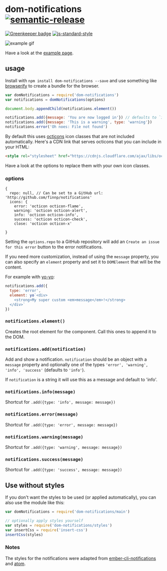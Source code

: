 # dom-notifications [![semantic-release](https://img.shields.io/badge/%20%20%F0%9F%93%A6%F0%9F%9A%80-semantic--release-e10079.svg)](https://github.com/semantic-release/semantic-release)

[![Greenkeeper badge](https://badges.greenkeeper.io/finnp/dom-notifications.svg)](https://greenkeeper.io/)
[![js-standard-style](https://cdn.rawgit.com/feross/standard/master/badge.svg)](https://github.com/feross/standard)

![example gif](http://i.giphy.com/l41YBkA7AKgVXXwjK.gif)

Have a look at the [example page](http://www.finnpauls.de/dom-notifications/).

## usage

Install with `npm install dom-notifications --save` and use something like
[browserify](http://browserify.org/) to create a bundle for the browser.

```js
var domNotifications = require('dom-notifications')
var notifications = domNotifications(options)

document.body.appendChild(notifications.element())

notifications.add({message: 'You are now logged in'}) // defaults to `info`
notifications.add({message: 'This is a warning', type: 'warning'})
notifications.error('Oh noes: File not found')
```

By default this uses [octicons](https://octicons.github.com/) icon classes
that are not included automatically. Here's a CDN link that serves octicons that
you can include in your HTML:
```html
<style rel="stylesheet" href="https://cdnjs.cloudflare.com/ajax/libs/octicons/3.5.0/octicons.min.css">
```
Have a look at the options to replace them with your own icon classes.

### options
```
{
  repo: null, // Can be set to a GitHub url: 'http://github.com/finnp/notifications'
  icons: {
    error: 'octicon octicon-flame',
    warning: 'octicon octicon-alert',
    info: 'octicon octicon-info',
    success: 'octicon octicon-check',
    close: 'octicon octicon-x'

}
```

Setting the `options.repo` to a GitHub repository will add an `Create an issue for this error`
button to the error notifications.

If you need more customization, instead of using the `message` property, you
can also specify an `element` property and set it to `DOMElement` that will be the content.

For example with [yo-yo](https://github.com/maxogden/yo-yo):
```js
notifications.add({
  type: 'error',
  element: yo`<div>
    <strong>My super custom <em>message</em>!</strong>
  </div>`
})
```


### `notifications.element()`

Creates the root element for the component. Call this ones to append it to
the DOM.

### `notifications.add(notification)`

Add and show a notification. `notification` should be an object with a `message`
property and optionally one of the types `'error', 'warning', 'info', 'success'`
(defaults to `'info'`).

If `notification` is a string it will use this as a message and default to 'info'.

### `notifications.info(message)`
Shortcut for `.add({type: 'info', message: message})`

### `notifications.error(message)`
Shortcut for `.add({type: 'error', message: message})`

### `notifications.warning(message)`
Shortcut for `.add({type: 'warning', message: message})`

### `notifications.success(message)`
Shortcut for `.add({type: 'success', message: message})`

## Use without styles

If you don't want the styles to be used (or applied automatically),
you can also use the module like this:

```js
var domNotifications = require('dom-notifications/main')

// optionally apply styles yourself
var styles = require('dom-notifications/styles')
var insertCss = require('insert-css')
insertCss(styles)
```

### Notes

The styles for the notifications were adapted from [ember-cli-notifications](https://github.com/stonecircle/ember-cli-notifications)
and [atom](https://github.com/atom/notifications).
